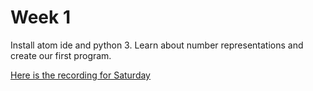 # Week 1

Install atom ide and python 3. Learn about number representations and create our first program.

[Here is the recording for Saturday](https://drive.google.com/file/d/1W64hLERRF2R372A8ccOygNa9L3Vo8Iil/view?usp=sharing)
